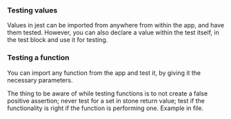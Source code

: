 ### Testing values

Values in jest can be imported from anywhere from within the app, and have them tested.
However, you can also declare a value within the test itself, in the test block and use it for testing. 

### Testing a function

You can import any function from the app and test it, by giving it the necessary parameters.

The thing to be aware of while testing functions is to not create a false positive assertion; never test for a set in stone return value; test if the functionality is right if the function is performing one. Example in file. 